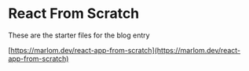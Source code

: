 # React From Scratch

These are the starter files for the blog entry

[https://marlom.dev/react-app-from-scratch](https://marlom.dev/react-app-from-scratch)
